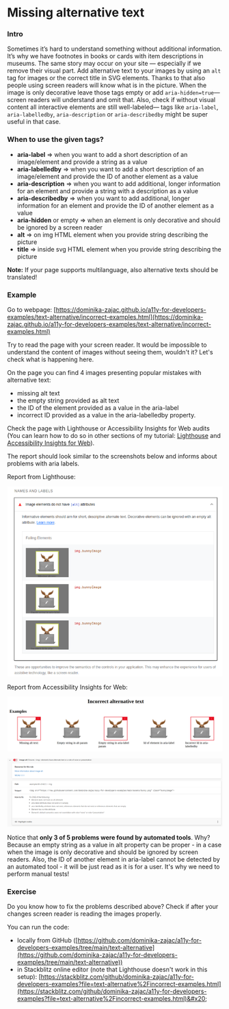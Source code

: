 # Missing alternative text

### Intro

Sometimes it’s hard to understand something without additional information. It’s why we have footnotes in books or cards with item descriptions in museums. The same story may occur on your site — especially if we remove their visual part. Add alternative text to your images by using an `alt` tag for images or the correct title in SVG elements. Thanks to that also people using screen readers will know what is in the picture. When the image is only decorative leave those tags empty or add `aria-hidden=true`— screen readers will understand and omit that. Also, check if without visual content all interactive elements are still well-labeled— tags like `aria-label`, `aria-labelledby`, `aria-description` or `aria-describedby` might be super useful in that case.

### When to use the given tags?

* **aria-label** => when you want to add a short description of an image/element and provide a string as a value
* **aria-labelledby** => when you want to add a short description of an image/element and provide the ID of another element as a value&#x20;
* **aria-description** => when you want to add additional, longer information for an element and provide a string with a description as a value
* **aria-describedby** => when you want to add additional, longer information for an element and provide the ID of another element as a value&#x20;
* **aria-hidden** or empty => when an element is only decorative and should be ignored by a screen reader
* **alt** => on img HTML element when you provide string describing the picture
* **title** => inside svg HTML element when you provide string describing the picture

**Note:** If your page supports multilanguage, also alternative texts should be translated!

### **Example**

Go to webpage: [https://dominika-zajac.github.io/a11y-for-developers-examples/text-alternative/incorrect-examples.html](https://dominika-zajac.github.io/a11y-for-developers-examples/text-alternative/incorrect-examples.html)

Try to read the page with your screen reader. It would be impossible to understand the content of images without seeing them, wouldn't it? Let's check what is happening here.

On the page you can find 4 images presenting popular mistakes with alternative text:

* missing alt text
* the empty string provided as alt text
* the ID of the element provided as a value in the aria-label
* incorrect ID provided as a value in the aria-labelledby property.

Check the page with Lighthouse or Accessibility Insights for Web audits (You can learn how to do so in other sections of my tutorial: [Lighthouse](../useful-tools/lighthouse-audits.md) and [Accessibility Insights for Web](../useful-tools/web-insights-for-web.md)).&#x20;

The report should look similar to the screenshots below and informs about problems with aria labels.



Report from Lighthouse:

![Example of a report from Lighthouse with info about problems with an alternative textnananana](<../../.gitbook/assets/image (3) (1) (1).png>)

Report from Accessibility Insights for Web:

![5 images of a bunny in front of the computer. The first, third, and fifth items have a red border and exclamation mark in the top right corner.](<../../.gitbook/assets/image (1) (1).png>)

![Example of a report from Accessibility Insights for web with info about problems with an alternative text](<../../.gitbook/assets/image (5) (1) (1).png>)

Notice that **only 3 of 5 problems were found by automated tools**. Why? Because an empty string as a value in alt property can be proper - in a case when the image is only decorative and should be ignored by screen readers. Also, the ID of another element in aria-label cannot be detected by an automated tool - it will be just read as it is for a user. It's why we need to perform manual tests!

### Exercise

Do you know how to fix the problems described above? Check if after your changes screen reader is reading the images properly.&#x20;

You can run the code:

* locally from GitHub ([https://github.com/dominika-zajac/a11y-for-developers-examples/tree/main/text-alternative](https://github.com/dominika-zajac/a11y-for-developers-examples/tree/main/text-alternative))
* in Stackblitz online editor (note that Lighthouse doesn't work in this setup): [https://stackblitz.com/github/dominika-zajac/a11y-for-developers-examples?file=text-alternative%2Fincorrect-examples.html](https://stackblitz.com/github/dominika-zajac/a11y-for-developers-examples?file=text-alternative%2Fincorrect-examples.html)&#x20;





